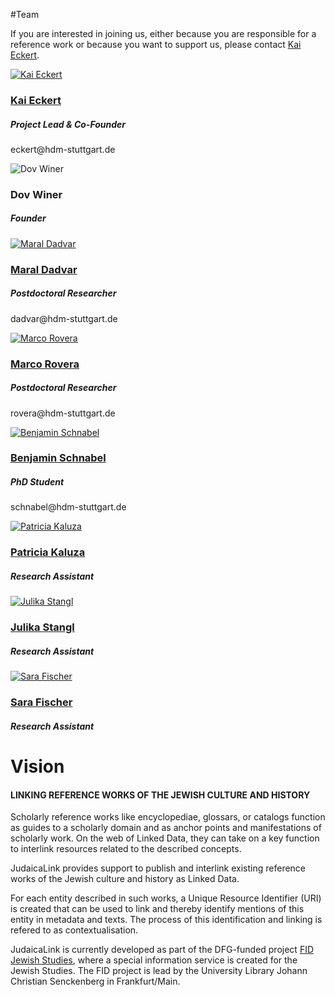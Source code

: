 #Team

If you are interested in joining us, either because you are responsible for a reference work or because you want to support us, please contact <a href="http://wiss.iuk.hdm-stuttgart.de/people/kai-eckert/"> Kai Eckert</a>.


<div class="row">

<div class="col-6 col-sm-6 col-md-6 people">
<a href="http://wiss.iuk.hdm-stuttgart.de/people/kai-eckert/">
<img src="/img/kai-portrait-quadrat.jpg" class="rounded-circle people_image" alt="Kai Eckert">
<h3>Kai Eckert</h3>
</a>
<h5>Project Lead & Co-Founder</h5>
<p>eckert@hdm-stuttgart.de</p>

</div>
<div class="col-6 col-sm-6 col-md-6 people">
<img src="/img/dov_winer.jpg"   class="rounded-circle people_image"  alt="Dov Winer">
<h3>Dov Winer</h3>
<h5>Founder</h5>
</div>
</div>

<div class="row">
<div class="col-6 col-sm-6 col-md-6 people">
<a href="http://wiss.iuk.hdm-stuttgart.de/people/maral-dadvar/">
<img src="/img/maral_dadvar.jpg"   class="rounded-circle people_image" alt="Maral Dadvar">
<h3>Maral Dadvar</h3>
</a>
<h5>Postdoctoral Researcher</h5>
<p>dadvar@hdm-stuttgart.de</p>
</div>
<div class="col-6 col-sm-6 col-md-6 people">
<a href="http://wiss.iuk.hdm-stuttgart.de/people/marco-rovera/">
<img src="/img/Rovera-quadrat.jpg"   class="rounded-circle people_image" alt="Marco Rovera">
<h3>Marco Rovera</h3>
</a>
<h5>Postdoctoral Researcher</h5>
<p>rovera@hdm-stuttgart.de</p>
</div>
</div>


<div class="row">
<div class="col-6 col-sm-6 col-md-6 people">
<a href="http://wiss.iuk.hdm-stuttgart.de/people/benjamin-schnabel/">
<img src="/img/Schnabel-Quadrat.jpg"   class="rounded-circle people_image" alt="Benjamin Schnabel">
<h3>Benjamin Schnabel</h3>
</a>
<h5>PhD Student</h5>
<p>schnabel@hdm-stuttgart.de</p>
</div>

<div class="col-6 col-sm-6 col-md-6 people">
<a href="http://wiss.iuk.hdm-stuttgart.de/people/patricia-kaluza/">
<img src="/img/Patricia_Kaluza_JudaicaLink .jpg"   class="rounded-circle people_image" alt="Patricia Kaluza">
<h3>Patricia Kaluza</h3>
</a>
<h5>Research Assistant</h5>
</div>
</div>

<div class="row">
<div class="col-6 col-sm-6 col-md-6 people">
<a href="http://wiss.iuk.hdm-stuttgart.de/people/julika-stangl/">
<img src="/img/avatar.png"   class="rounded-circle people_image" alt="Julika Stangl">
<h3>Julika Stangl</h3>
</a>
<h5>Research Assistant</h5>
</div>
<div class="col-6 col-sm-6 col-md-6 people">
<a href="http://wiss.iuk.hdm-stuttgart.de/people/sara-fischer/">
<img src="/img/Sara Fischer.jpeg"   class="rounded-circle people_image" alt="Sara Fischer">
<h3>Sara Fischer</h3>
</a>
<h5>Research Assistant</h5>
</div>
</div>


# Vision


#### LINKING REFERENCE WORKS OF THE JEWISH CULTURE AND HISTORY

Scholarly reference works like encyclopediae, glossars, or catalogs function as guides to a scholarly domain and as anchor points and manifestations of scholarly work. On the web of Linked Data, they can take on a key function to interlink resources related to the described concepts.

JudaicaLink provides support to publish and interlink existing reference works of the Jewish culture and history as Linked Data. 

For each entity described in such works, a Unique Resource Identifier (URI) is created that can be used to link and thereby identify mentions of this entity in metadata and texts. The process of this identification and linking is refered to as contextualisation.

JudaicaLink is currently developed as part of the DFG-funded project [FID Jewish Studies](https://www.jewishstudies.de/), where a special information service is created for the Jewish Studies. The FID project is lead by the University Library Johann Christian Senckenberg in Frankfurt/Main.
 



